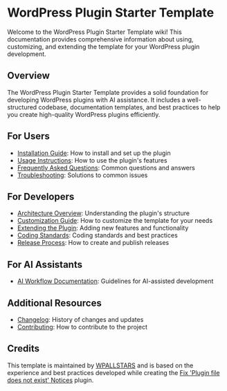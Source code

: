 # WordPress Plugin Starter Template

Welcome to the WordPress Plugin Starter Template wiki! This documentation provides comprehensive information about using, customizing, and extending the template for your WordPress plugin development.

## Overview

The WordPress Plugin Starter Template provides a solid foundation for developing WordPress plugins with AI assistance. It includes a well-structured codebase, documentation templates, and best practices to help you create high-quality WordPress plugins efficiently.

## For Users

- [Installation Guide](Installation-Guide): How to install and set up the plugin
- [Usage Instructions](Usage-Instructions): How to use the plugin's features
- [Frequently Asked Questions](Frequently-Asked-Questions): Common questions and answers
- [Troubleshooting](Troubleshooting): Solutions to common issues

## For Developers

- [Architecture Overview](Architecture-Overview): Understanding the plugin's structure
- [Customization Guide](Customization-Guide): How to customize the template for your needs
- [Extending the Plugin](Extending-the-Plugin): Adding new features and functionality
- [Coding Standards](Coding-Standards): Coding standards and best practices
- [Release Process](Release-Process): How to create and publish releases

## For AI Assistants

- [AI Workflow Documentation](AI-Workflow-Documentation): Guidelines for AI-assisted development

## Additional Resources

- [Changelog](Changelog): History of changes and updates
- [Contributing](Contributing): How to contribute to the project

## Credits

This template is maintained by [WPALLSTARS](https://www.wpallstars.com) and is based on the experience and best practices developed while creating the [Fix 'Plugin file does not exist' Notices](https://github.com/wpallstars/wp-fix-plugin-does-not-exist-notices) plugin.
